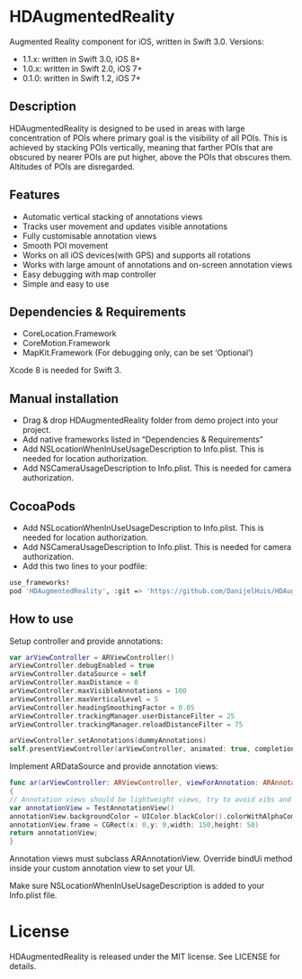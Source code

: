 # HDAugmentedReality

Augmented Reality component for iOS, written in Swift 3.0.
Versions:
- 1.1.x: written in Swift 3.0, iOS 8+
- 1.0.x: written in Swift 2.0, iOS 7+
- 0.1.0: written in Swift 1.2, iOS 7+

## Description

HDAugmentedReality is designed to be used in areas with large concentration of POIs where
primary goal is the visibility of all POIs. This is achieved by stacking POIs vertically, meaning
that farther POIs that are obscured by nearer POIs are put higher, above the POIs that obscures them. 
Altitudes of POIs are disregarded.

## Features

- Automatic vertical stacking of annotations views
- Tracks user movement and updates visible annotations
- Fully customisable annotation views
- Smooth POI movement
- Works on all iOS devices(with GPS) and supports all rotations
- Works with large amount of annotations and on-screen annotation views
- Easy debugging with map controller
- Simple and easy to use

## Dependencies & Requirements

- CoreLocation.Framework
- CoreMotion.Framework
- MapKit.Framework (For debugging only, can be set ‘Optional’)

Xcode 8 is needed for Swift 3.

## Manual installation

- Drag & drop HDAugmentedReality folder from demo project into your project.
- Add native frameworks listed in “Dependencies & Requirements”
- Add NSLocationWhenInUseUsageDescription to Info.plist. This is needed for location authorization.
- Add NSCameraUsageDescription to Info.plist. This is needed for camera authorization.

## CocoaPods

- Add NSLocationWhenInUseUsageDescription to Info.plist. This is needed for location authorization.
- Add NSCameraUsageDescription to Info.plist. This is needed for camera authorization.
- Add this two lines to your podfile: 
```bash
use_frameworks!
pod 'HDAugmentedReality', :git => 'https://github.com/DanijelHuis/HDAugmentedReality.git'
```

## How to use
Setup controller and provide annotations:
```swift
var arViewController = ARViewController()
arViewController.debugEnabled = true
arViewController.dataSource = self
arViewController.maxDistance = 0
arViewController.maxVisibleAnnotations = 100
arViewController.maxVerticalLevel = 5
arViewController.headingSmoothingFactor = 0.05
arViewController.trackingManager.userDistanceFilter = 25
arViewController.trackingManager.reloadDistanceFilter = 75

arViewController.setAnnotations(dummyAnnotations)
self.presentViewController(arViewController, animated: true, completion: nil)
```
Implement ARDataSource and provide annotation views:
```swift
func ar(arViewController: ARViewController, viewForAnnotation: ARAnnotation) -> ARAnnotationView
{
// Annotation views should be lightweight views, try to avoid xibs and autolayout all together.
var annotationView = TestAnnotationView()
annotationView.backgroundColor = UIColor.blackColor().colorWithAlphaComponent(0.5)
annotationView.frame = CGRect(x: 0,y: 0,width: 150,height: 50)
return annotationView;
}
```
Annotation views must subclass ARAnnotationView. Override bindUi method inside your custom annotation view to set your UI.

Make sure NSLocationWhenInUseUsageDescription is added to your Info.plist file.

# License 

HDAugmentedReality is released under the MIT license. See LICENSE for details.
